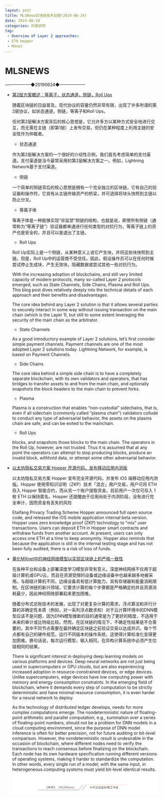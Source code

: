 ```yaml
---
layout: post
title: MLSNews区块链技术日报(2019-06-24)
date: 2019-06-24 
categories: 科普研究
tag:  
 - Overview of Layer 2 approaches:
 - ETH Hopper
 - MXnet
--- 
```

# ​MLSNEWS

——————◆20190624◆——————
* [第2层方案概述：等离子，状态通道，侧链，Roll Ups](https://nearprotocol.com/blog/layer-2/)

  随着区块链的日益普及，现代协议的容量仍然非常有限，出现了许多所谓的第2层协议，如状态通道，侧链，等离子和Roll Ups。

  任何第2层解决方案背后的核心思想是，它允许多方以某种方式安全地进行交互，而无需在主链（即第1层）上发布交易，但仍在某种程度上利用主链的安全性作为仲裁者。
  * 状态通道
  
  作为第2层解决方案的一个很好的介绍性示例，我们首先考虑简单的支付渠道。支付渠道是当今最常采用的第2层解决方案之一。例如，Lightning Network基于支付渠道。
  * 侧链

  一个简单的侧链背后的核心思想是拥有一个完全独立的区块链，它有自己的验证器和操作符，它具有从主链传输资产的桥梁，并可选择将块头快照到主链以防止分叉。
  * 等离子体

  等离子体是一种能够实现“非监禁”侧链的结构，也就是说，即使所有侧链（通常称为“等离子链”）验证器都串通进行任何类型的对抗行为，等离子链上的资产也是安全的，并且可以是退出了主链。
  * Roll Ups

  Roll Up实际上是一个侧链，从某种意义上说它产生块，并将这些块快照到主链。但是，Roll Up中的运营商不受信任。因此，假设操作员可以在任何时候尝试停止生成块，产生无效块，隐藏数据或尝试其他一些对抗行为。

  With the increasing adoption of blockchains, and still very limited capacity of modern protocols, many so-called Layer 2 protocols emerged, such as State Channels, Side Chains, Plasma and Roll Ups. This blog post dives relatively deeply into the technical details of each approach and their benefits and disadvantages.

  The core idea behind any Layer 2 solution is that it allows several parties to securely interact in some way without issuing transaction on the main chain (which is the Layer 1), but still to some extent leveraging the security of the main chain as the arbitrator.

  * State Channels

  As a good introductory example of Layer 2 solutions, let’s first consider simple payment channels. Payment channels are one of the most adopted Layer 2 solutions today. Lightning Network, for example, is based on Payment Channels.

  * Side Chains
  
  The core idea behind a simple side chain is to have a completely separate blockchain, with its own validators and operators, that has bridges to transfer assets to and from the main chain, and optionally snapshots the block headers to the main chain to prevent forks.
  * Plasma

  Plasma is a construction that enables “non-custodial” sidechains, that is, even if all sidechain (commonly called “plasma chain”) validators collude to conduct any type of adversarial behavior, the assets on the plasma chain are safe, and can be exited to the mainchain.
  
  *  Roll Ups

  blocks, and snapshots those blocks to the main chain. The operators in the Roll Up, however, are not trusted. Thus it is assumed that at any point the operators can attempt to stop producing blocks, produce an invalid block, withhold data, or attempt some other adversarial behavior.
* [以太坊隐私交易方案 Hopper 开源代码，发布移动应用内测版](https://medium.com/argenthq/introducing-hopper-mobile-web-friendly-privacy-for-ethereum-d02a8c400dad)

  以太坊隐私交易方案 Hopper 宣布完全开源代码，并发布 iOS 端移动应用内测版。Hopper 使用零知识证明（ZKP）技术「混合」用户交易，用户可将 ETH 存入 Hopper 智能合约，而从另一个账户提取资金。目前用户一次仅可存入 1 枚 ETH 以保持匿名，Hopper 还提醒由于应用尚处于内测阶段，没有进行完全审计，因而资金有丢失的风险

  Etaifang Privacy Trading Scheme Hopper announced full open source code, and released the iOS mobile application internal beta version. Hopper uses zero knowledge proof (ZKP) technology to "mix" user transactions. Users can deposit ETH in Hopper smart contracts and withdraw funds from another account. At present, users can only access one ETH at a time to keep anonymity. Hopper also reminds that because the application is still in the internal testing stage and has not been fully audited, there is a risk of loss of funds.
* [量化MXnet中的神经网络模型以实现区块链上的严格一致性](https://medium.com/apache-mxnet/quantizing-neural-network-models-in-mxnet-for-strict-consistency-on-blockchain-b5c950674866?nsukey=DSIYRmvZGS6V2ILcCAy5W6Kv967TWVKC0JUY2LR7neobW7%2Fw%2FvMLAgesfHMUXgZmlU4kJTf9Dyx0TktiV1TzVGcalc%2F8Fi57h0YrvSh8iLJwsSbDkdzz138OZWOvPcIqZFw%2BF3rJ%2FrgidaTqAlTTb4ShXR42R5X6tWFdskx0HOElUxUj%2FCJcn86cIuWGxAwdtAdaWoZPbUuSVLjdUM6AIQ%3D%3D)

  在各种平台和设备上部署深度学习模型非常有意义。深度神经网络不仅用于超级计算机或GPU云，而且在资源受限的设备或边缘设备中也越来越多地被采用。与超级计算机不同，边缘设备具有低计算能力，具有存储器和能量消耗限制。在区块链的新兴领域，它要求计算的每个步骤都是严格确定的并且资源消耗最少，因此神经网络部署起来更加困难。

  随着分布式总账技术的发展，出现了对更复杂计算的需求。浮点算法和并行计算的非确定性本质（例如，对一系列浮点数求和）对于云计算环境中的DNN模型应该不是问题，因为DNN模型推断的目的通常是为了更好的精度，不适用于未来的审计或比特级比较。然而，在区块链的情况下，不确定性结果是不合需要的，其中不同节点需要在最终确定区块链之前验证交易以达成共识。每个节点都有自己的硬件规范，运行不同版本的操作系统，这使得计算标准化变得更加困难。换句话说，每次运行模型，输入相同，在异构计算系统中必须产生位级相同的结果。

  There is significant interest in deploying deep learning models on various platforms and devices. Deep neural networks are not just being used in supercomputers or GPU clouds, but are also experiencing increased adoption in resource-constrained devices, or edge devices. Unlike supercomputers, edge devices have low computing power with memory and energy consumption constraints. In the emerging field of blockchain, where it demands every step of computation to be strictly deterministic and have minimal resource consumption, it is even harder for a neural network to deploy.

  As the technology of distributed ledger develops, needs for more complex computations emerge. The nondeterministic nature of floating-point arithmetic and parallel computation, e.g., summation over a series of floating-point numbers, should not be a problem for DNN models in a cloud computing environment, since the purpose of DNN model inference is often for better precision, not for future auditing or bit-level comparison. However, the nondeterministic result is undesirable in the occasion of blockchain, where different nodes need to verify the transactions to reach consensus before finalizing on the blockchain. Each node has its own hardware specification running different versions of operating systems, making it harder to standardize the computation. In other words, every single run of a model, with the same input, in heterogeneous computing systems must yield bit-level identical results. 
  
  ![](/image/footlogo.png)
